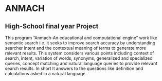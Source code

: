 # ANMACH
## High-School final year Project
This program “Anmach-An educational and computational engine” work like semantic search i.e. it seeks to improve  search accuracy by understanding searcher intent and the contextual meaning of terms to generate more relevant results.  This system considers various points including context of search, intent, variation of words, synonyms, generalized and  specialized queries, concept matching and natural language queries to provide relevant search results. In short It answers to the questions like definition and calculations asked in a natural language.
